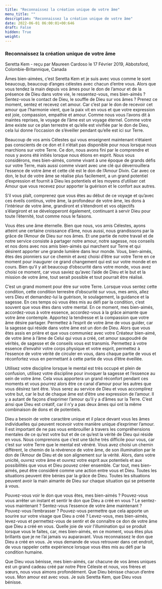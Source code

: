 ```yaml
---
title: "Reconnaissez la création unique de votre âme"
menu_title: ""
description: "Reconnaissez la création unique de votre âme"
date: 2022-06-01 06:00:01+00:646
draft: False
hidden: True
weight:
---
```

### Reconnaissez la création unique de votre âme

Seretta Kem - reçu par Maureen Cardoso le 17 Février 2019, Abbotsford, Colombie-Britannique, Canada

Âmes bien-aimées, c’est Seretta Kem et je suis avec vous comme le sont beaucoup, beaucoup d’anges célestes avec chacun d’entre vous. Alors que vous tendez la main depuis vos âmes pour le don de l’amour et de la présence de Dieu dans votre vie, le ressentez-vous, mes bien-aimés ? Sentez-vous le contact de Dieu, le souffle de Dieu sur vos âmes ? Prenez ce moment, sentez et recevez cet amour. Car c’est par le don de recevoir cet amour que l’harmonie vient, que la paix vit en vous et que votre expression est joie, compassion, empathie et amour. Comme nous vous l’avons dit à maintes reprises, le voyage de l’âme est un voyage éternel. Comme votre âme existe sur ce plan terrestre et qu’elle est vivifiée par le don de Dieu, cela lui donne l’occasion de s’éveiller pendant qu’elle est ici sur Terre.

Beaucoup de vos amis Célestes qui vous enseignent maintenant n’étaient pas conscients de ce don et il n’était pas disponible pour nous lorsque nous marchions sur votre Terre. Ce don, nous avons fini par le comprendre et nous y avons été initiés lorsque nous étions en esprit. Nous vous considérons, mes bien-aimés, comme vivant à une époque de grands défis sur votre Terre, mais aussi comme vivant avec une clé qui déverrouillera l’essence de votre âme et cette clé est le don de l’Amour Divin. Car avec ce don, le but de votre âme se réalise plus facilement, a un grand potentiel d’expression et fournit à Dieu les potentiels et les moyens d’utiliser cet Amour que vous recevez pour apporter la guérison et le confort aux autres.

S’il vous plaît, comprenez que vous êtes au début de ce voyage et qu’avec ces éveils continus, votre âme, la profondeur de votre âme, les dons à l’intérieur de votre âme, grandiront et s’étendront et vos objectifs s’élargiront et se développeront également, continuant à servir Dieu pour toute l’éternité, tout comme nous le faisons.

Vous êtes une âme éternelle. Bien que nous, vos amis Célestes, ayons atteint une certaine croissance d’âme, nous aussi, nous grandissons par la grâce de l’Amour de Dieu sur nos âmes. Et une partie de notre travail et de notre service consiste à partager notre amour, notre sagesse, nos conseils et nos dons avec nos amis bien-aimés qui marchent sur Terre et qui désirent apporter une grande lumière dans leur monde. Vous, bien-aimés, êtes des pionniers sur ce chemin et avez choisi d’être sur votre Terre en ce moment pour inaugurer ce grand changement qui est sur votre monde et en cours. Bien qu’il y ait beaucoup d’obscurité dans votre monde, vous avez choisi ce moment, car vous saviez qu’avec l’aide de Dieu et le but et la mission de votre âme, tout serait possible et tout pourrait être réalisé.

C’est un grand moment pour être sur votre Terre. Lorsque vous sentez cette condition, cette condition terrestre d’obscurité sur vous, mes amis, allez vers Dieu et demandez-lui la guérison, le soulagement, la guidance et la sagesse. En ces temps où vous êtes mis au défi par la condition, c’est souvent que vous êtes dans votre mental. En ce moment, mes bien-aimés, accordez-vous à votre essence, accordez-vous à la grâce aimante que votre âme contemple. Apportez la tendresse et la compassion que votre âme désire partager. Permettez à l’esprit de votre âme de vous guider, car la sagesse qui réside dans votre âme est un don de Dieu. Alors que vous êtes assis en prière et que vous communiez avec votre Créateur bien-aimé, de votre âme à l’âme de Celui qui vous a créé, cet amour saupoudré de vérités, de sagesse et de conseils vous est transmis. Permettez à votre essence d’envahir votre corps physique et votre esprit, permettez à l’essence de votre vérité de circuler en vous, dans chaque partie de vous et réconfortez vous en permettant à cette partie de vous d’être éveillée.

Utilisez votre discipline lorsque le mental est très occupé et plein de confusion, utilisez votre discipline pour invoquer la sagesse et l’essence au sein de votre âme. Cela vous apportera un grand réconfort pendant ces moments et vous pourrez alors être ce canal d’amour pour les autres que vous désirez tant être. Vous serez au service de Dieu et vous accomplirez votre but, car le but de chaque âme est d’être une expression de l’amour. Il y a autant de façons d’exprimer l’amour qu’il y a d’âmes sur la Terre. C’est ainsi que Dieu est créatif, car il n’y a pas deux âmes qui ont la même combinaison de dons et de potentiels.

Dieu a besoin de votre caractère unique et il place devant vous les âmes individuelles qui peuvent recevoir votre manière unique d’exprimer l’amour. Il est important de ne pas vous embrouiller à travers les compréhensions mentales de ce qu’est votre but et de ce qu’est la vérité de Dieu qui réside en vous. Nous comprenons que c’est une tâche très difficile pour vous, car c’est sur votre Terre que le mental est vénéré. Vous avez choisi un chemin différent, le chemin de la révérence de votre âme, de son illumination par le don de l’Amour de Dieu et de son alignement sur la vérité. Alors, dans votre unicité, ouvrez votre âme et ouvrez votre esprit aux potentiels et aux possibilités que vous et Dieu pouvez créer ensemble. Car tout, mes bien-aimés, peut être considéré comme une action entre vous et Dieu. Toutes les situations peuvent être bénies par la grâce de Dieu. Toutes les situations peuvent avoir la main aimante de Dieu sur chaque situation qui se présente à vous.

Pouvez-vous voir le don que vous êtes, mes bien-aimés ? Pouvez-vous vous arrêter un instant et sentir le don que Dieu a créé en vous ? Le sentez-vous maintenant ? Sentez-vous l’essence de votre âme maintenant ? Pouvez-vous l’embrasser ? Pouvez-vous permettre que cela apporte un sourire sur votre visage que Dieu a créé ? Levez-vous, mes bien-aimés, levez-vous et permettez-vous de sentir et de connaître ce don de votre âme que Dieu a créé en vous. Quelle joie de voir l’illumination qui se produit lorsque vous le faites, car, mes bien-aimés, en ce moment, vous êtes plus brillants que je ne l’ai jamais vu auparavant. Vous reconnaissez le don que Dieu a créé en vous. Je vous demande de vous retrouver dans cet endroit, de vous rappeler cette expérience lorsque vous êtes mis au défi par la condition humaine.

Que Dieu vous bénisse, mes bien-aimés, car chacune de vos âmes uniques est un grand cadeau créé par notre Père Céleste et nous, vos frères et sœurs, nous vous aimons profondément. Que Dieu bénisse chacun d’entre vous. Mon amour est avec vous. Je suis Seretta Kem, que Dieu vous bénisse.



